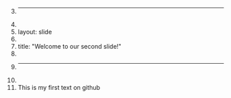 3.	---
4.	
5.	layout: slide
6.	
7.	title: "Welcome to our second slide!"
8.	
9.	---
10.	
11.	This is my first text on github
